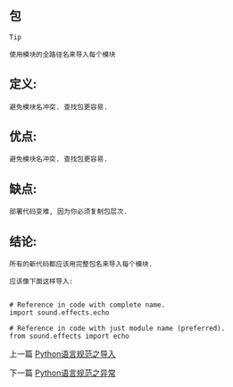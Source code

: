 <!--
author: Jack.Spanrrows
date: 2019-01-30 
title: Python语言规范之包
tags: Python3,风格指南
category: Python3,python
status: publish
summary: Python语言规范之包
-->

## 包

```Tip```
```
使用模块的全路径名来导入每个模块
```

## 定义:
```
避免模块名冲突. 查找包更容易.
```

## 优点:
```
避免模块名冲突. 查找包更容易.
```

## 缺点:
```
部署代码变难, 因为你必须复制包层次.
```
## 结论:

```所有的新代码都应该用完整包名来导入每个模块.```

```
应该像下面这样导入:


# Reference in code with complete name.
import sound.effects.echo

# Reference in code with just module name (preferred).
from sound.effects import echo
```

上一篇 [Python语言规范之导入](http://www.imlaoarc.com/blog/py3-language-style2.html)

下一篇 [Python语言规范之异常](http://www.imlaoarc.com/blog/py3-language-style4.html)
